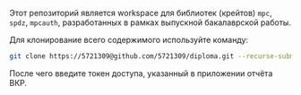 Этот репозиторий является workspace для библиотек (крейтов) `mpc`, `spdz`, `mpcauth`,
разработанных в рамках выпускной бакалаврской работы.

Для клонирование всего содержимого используйте команду:
```sh
git clone https://5721309@github.com/5721309/diploma.git --recurse-submodules
```
После чего введите токен доступа, указанный в приложении отчёта ВКР.
